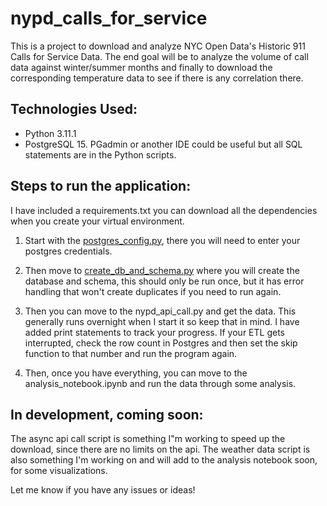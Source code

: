 # nypd_calls_for_service

  
This is a project to download and analyze NYC Open Data's Historic 911 Calls for Service Data. The end goal will be to analyze the volume of call data against winter/summer months and finally to download the corresponding temperature data to see if there is any correlation there.

## Technologies Used:

 - Python 3.11.1
 - PostgreSQL 15. PGadmin or another IDE could be useful but all SQL statements are in the Python scripts.

 

  ## Steps to run the application:

I have included a requirements.txt you can download all the dependencies when you create your virtual environment.

  
 1. Start with the [postgres_config.py](A_postgres_config.py), there you will need to enter your postgres credentials.

 2. Then move to [create_db_and_schema.py](B_create_db_and_schema.py) where you will create the database and schema, this should only be run once, but it has error handling that won't create duplicates if you need to run again.

 3. Then you can move to the nypd_api_call.py and get the data. This generally runs overnight when I start it so keep that in mind. I have added print statements to track your progress. If your ETL gets interrupted, check the row count in Postgres and then set the skip function to that number and run the program again.

 4. Then, once you have everything, you can move to the analysis_notebook.ipynb and run the data through some analysis.

## In development, coming soon:

  The async api call script is something I"m working to speed up the download, since there are no limits on the api. The weather data script is also something I'm working on and will add to the analysis notebook soon, for some visualizations.
  

Let me know if you have any issues or ideas!
